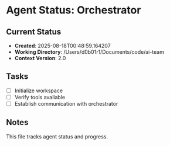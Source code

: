 # Agent Status: Orchestrator

## Current Status
- **Created**: 2025-08-18T00:48:59.164207
- **Working Directory**: /Users/d0b01r1/Documents/code/ai-team
- **Context Version**: 2.0

## Tasks
- [ ] Initialize workspace
- [ ] Verify tools available
- [ ] Establish communication with orchestrator

## Notes
This file tracks agent status and progress.
